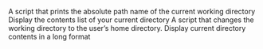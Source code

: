 A script that prints the absolute path name of the current working directory
Display the contents list of your current directory
A script that changes the working directory to the user’s home directory.
Display current directory contents in a long format

